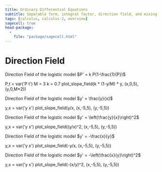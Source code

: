 ```yaml
---
title: Ordinary Differential Equations
subtitle: Separable form, integral factor, direction field, and mixing problems
tags: [calculus, calculus-2, overview]
sagecell: true
head-package:
  -
    file: "package/sagecell.html"
---
```


# Direction Field


Direction Field of the logistic model $P' = k P(1-\frac{1}{P})$
<div class="compute">
P,t = var('P t')
M = 3 
k = 0.7 
plot_slope_field(k * (1-y/M) * y, (x,0,5), (y,0,M*2))
</div>


Direction Field of the logistic model $y' = \frac{y}{x}$

<div class="compute">
y,x = var('y x')
plot_slope_field(y/x, (x,-5,5), (y,-5,5))
</div>

Direction Field of the logistic model $y' = \left(\frac{y}{x}\right)^2$

<div class="compute">
y,x = var('y x')
plot_slope_field((y/x)^2, (x,-5,5), (y,-5,5))
</div>


Direction Field of the logistic model $y' = -\frac{x}{y}$

<div class="compute">
y,x = var('y x')
plot_slope_field(-y/x, (x,-5,5), (y,-5,5))
</div>


Direction Field of the logistic model $y' = -\left(\frac{x}{y}\right)^2$

<div class="compute">
y,x = var('y x')
plot_slope_field(-(x/y)^2, (x,-5,5), (y,-5,5))
</div>